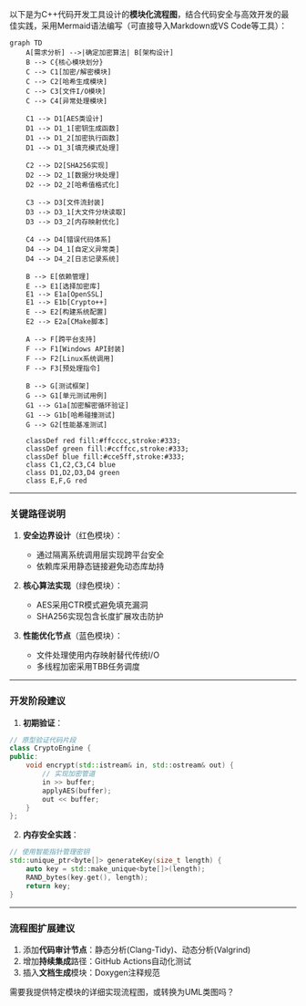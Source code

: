 以下是为C++代码开发工具设计的**模块化流程图**，结合代码安全与高效开发的最佳实践，采用Mermaid语法编写（可直接导入Markdown或VS Code等工具）：

```mermaid
graph TD
    A[需求分析] -->|确定加密算法| B[架构设计]
    B --> C{核心模块划分}
    C --> C1[加密/解密模块]
    C --> C2[哈希生成模块]
    C --> C3[文件I/O模块]
    C --> C4[异常处理模块]
    
    C1 --> D1[AES类设计]
    D1 --> D1_1[密钥生成函数]
    D1 --> D1_2[加密执行函数]
    D1 --> D1_3[填充模式处理]
    
    C2 --> D2[SHA256实现]
    D2 --> D2_1[数据分块处理]
    D2 --> D2_2[哈希值格式化]
    
    C3 --> D3[文件流封装]
    D3 --> D3_1[大文件分块读取]
    D3 --> D3_2[内存映射优化]
    
    C4 --> D4[错误代码体系]
    D4 --> D4_1[自定义异常类]
    D4 --> D4_2[日志记录系统]
    
    B --> E[依赖管理]
    E --> E1[选择加密库]
    E1 --> E1a[OpenSSL]
    E1 --> E1b[Crypto++]
    E --> E2[构建系统配置]
    E2 --> E2a[CMake脚本]
    
    A --> F[跨平台支持]
    F --> F1[Windows API封装]
    F --> F2[Linux系统调用]
    F --> F3[预处理指令]
    
    B --> G[测试框架]
    G --> G1[单元测试用例]
    G1 --> G1a[加密解密循环验证]
    G1 --> G1b[哈希碰撞测试]
    G --> G2[性能基准测试]
    
    classDef red fill:#ffcccc,stroke:#333;
    classDef green fill:#ccffcc,stroke:#333;
    classDef blue fill:#cce5ff,stroke:#333;
    class C1,C2,C3,C4 blue
    class D1,D2,D3,D4 green
    class E,F,G red
```

---

### **关键路径说明**
1. **安全边界设计**（红色模块）：
   - 通过隔离系统调用层实现跨平台安全
   - 依赖库采用静态链接避免动态库劫持

2. **核心算法实现**（绿色模块）：
   - AES采用CTR模式避免填充漏洞
   - SHA256实现包含长度扩展攻击防护

3. **性能优化节点**（蓝色模块）：
   - 文件处理使用内存映射替代传统I/O
   - 多线程加密采用TBB任务调度

---

### **开发阶段建议**
1. **初期验证**：
```cpp
// 原型验证代码片段
class CryptoEngine {
public:
    void encrypt(std::istream& in, std::ostream& out) {
        // 实现加密管道
        in >> buffer;
        applyAES(buffer);
        out << buffer;
    }
};
```

2. **内存安全实践**：
```cpp
// 使用智能指针管理密钥
std::unique_ptr<byte[]> generateKey(size_t length) {
    auto key = std::make_unique<byte[]>(length);
    RAND_bytes(key.get(), length);
    return key;
}
```

---

### **流程图扩展建议**
1. 添加**代码审计节点**：静态分析(Clang-Tidy)、动态分析(Valgrind)
2. 增加**持续集成**路径：GitHub Actions自动化测试
3. 插入**文档生成**模块：Doxygen注释规范

需要我提供特定模块的详细实现流程图，或转换为UML类图吗？